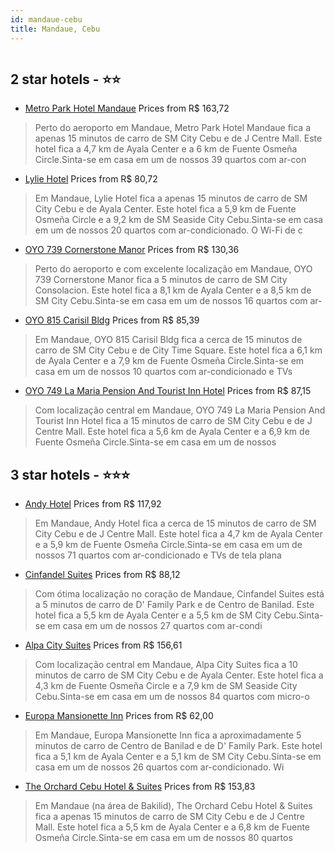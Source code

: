 ```yaml
---
id: mandaue-cebu
title: Mandaue, Cebu
---
```


<center><img src="https://i.travelapi.com/hotels/17000000/16380000/16379800/16379721/451e303e_z.jpg" alt="" /></center>


##  2 star hotels - ⭐️⭐️

-    [Metro Park Hotel Mandaue](https://www.hurb.com/br/aud/https://www.hurb.com/br/hotels/mandaue/metro-park-hotel-mandaue-HT-Z0IQ?cmp=18055) Prices from R$ 163,72
   > Perto do aeroporto em Mandaue, Metro Park Hotel Mandaue fica a apenas 15 minutos de carro de SM City Cebu e de J Centre Mall.  Este hotel fica a 4,7 km de Ayala Center e a 6 km de Fuente Osmeña Circle.Sinta-se em casa em um de nossos 39 quartos com ar-con
-    [Lylie Hotel](https://www.hurb.com/br/aud/https://www.hurb.com/br/hotels/mandaue/lylie-hotel-HT-AWT4?cmp=18055) Prices from R$ 80,72
   > Em Mandaue, Lylie Hotel fica a apenas 15 minutos de carro de SM City Cebu e de Ayala Center.  Este hotel fica a 5,9 km de Fuente Osmeña Circle e a 9,2 km de SM Seaside City Cebu.Sinta-se em casa em um de nossos 20 quartos com ar-condicionado. O Wi-Fi de c
-    [OYO 739 Cornerstone Manor](https://www.hurb.com/br/aud/https://www.hurb.com/br/hotels/mandaue/oyo-739-cornerstone-manor-HT-O2W9?cmp=18055) Prices from R$ 130,36
   > Perto do aeroporto e com excelente localização em Mandaue, OYO 739 Cornerstone Manor fica a 5 minutos de carro de SM City Consolacion.  Este hotel fica a 8,1 km de Ayala Center e a 8,5 km de SM City Cebu.Sinta-se em casa em um de nossos 16 quartos com ar-
-    [OYO 815 Carisil Bldg](https://www.hurb.com/br/aud/https://www.hurb.com/br/hotels/mandaue/oyo-815-carisil-bldg-HT-KG4Z?cmp=18055) Prices from R$ 85,39
   > Em Mandaue, OYO 815 Carisil Bldg fica a cerca de 15 minutos de carro de SM City Cebu e de City Time Square.  Este hotel fica a 6,1 km de Ayala Center e a 7,9 km de Fuente Osmeña Circle.Sinta-se em casa em um de nossos 10 quartos com ar-condicionado e TVs 
-    [OYO 749 La Maria Pension And Tourist Inn Hotel](https://www.hurb.com/br/aud/https://www.hurb.com/br/hotels/mandaue/oyo-749-la-maria-pension-and-tourist-inn-hotel-HT-0ZDY?cmp=18055) Prices from R$ 87,15
   > Com localização central em Mandaue, OYO 749 La Maria Pension And Tourist Inn Hotel fica a 15 minutos de carro de SM City Cebu e de J Centre Mall.  Este hotel fica a 5,6 km de Ayala Center e a 6,9 km de Fuente Osmeña Circle.Sinta-se em casa em um de nossos

##  3 star hotels - ⭐️⭐️⭐️

-    [Andy Hotel](https://www.hurb.com/br/aud/https://www.hurb.com/br/hotels/mandaue/andy-hotel-HT-BH3P?cmp=18055) Prices from R$ 117,92
   > Em Mandaue, Andy Hotel fica a cerca de 15 minutos de carro de SM City Cebu e de J Centre Mall.  Este hotel fica a 4,7 km de Ayala Center e a 5,9 km de Fuente Osmeña Circle.Sinta-se em casa em um de nossos 71 quartos com ar-condicionado e TVs de tela plana
-    [Cinfandel Suites](https://www.hurb.com/br/aud/https://www.hurb.com/br/hotels/mandaue/cinfandel-suites-HT-X9TX?cmp=18055) Prices from R$ 88,12
   > Com ótima localização no coração de Mandaue, Cinfandel Suites está a 5 minutos de carro de D' Family Park e de Centro de Banilad.  Este hotel fica a 5,5 km de Ayala Center e a 5,5 km de SM City Cebu.Sinta-se em casa em um de nossos 27 quartos com ar-condi
-    [Alpa City Suites](https://www.hurb.com/br/aud/https://www.hurb.com/br/hotels/mandaue/alpa-city-suites-HT-FMI0?cmp=18055) Prices from R$ 156,61
   > Com localização central em Mandaue, Alpa City Suites fica a 10 minutos de carro de SM City Cebu e de Ayala Center.  Este hotel fica a 4,3 km de Fuente Osmeña Circle e a 7,9 km de SM Seaside City Cebu.Sinta-se em casa em um de nossos 84 quartos com micro-o
-    [Europa Mansionette Inn](https://www.hurb.com/br/aud/https://www.hurb.com/br/hotels/mandaue/europa-mansionette-inn-HT-P3BI?cmp=18055) Prices from R$ 62,00
   > Em Mandaue, Europa Mansionette Inn fica a aproximadamente 5 minutos de carro de Centro de Banilad e de D' Family Park.  Este hotel fica a 5,1 km de Ayala Center e a 5,1 km de SM City Cebu.Sinta-se em casa em um de nossos 26 quartos com ar-condicionado. Wi
-    [The Orchard Cebu Hotel & Suites](https://www.hurb.com/br/aud/https://www.hurb.com/br/hotels/mandaue/the-orchard-cebu-hotel-suites-HT-X07T?cmp=18055) Prices from R$ 153,83
   > Em Mandaue (na área de Bakilid), The Orchard Cebu Hotel & Suites fica a apenas 15 minutos de carro de SM City Cebu e de J Centre Mall.  Este hotel fica a 5,5 km de Ayala Center e a 6,8 km de Fuente Osmeña Circle.Sinta-se em casa em um de nossos 80 quartos

